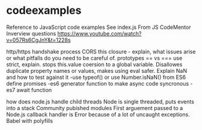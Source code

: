 # codeexamples
Reference to JavaScript code examples
See index.js
From JS CodeMentor Inverview questions
https://www.youtube.com/watch?v=057Rs6CgJnY&t=1228s

http/https handshake process
CORS
this
closure - explain, what issues arise or what pitfalls do you need to be careful of.
prototypes 
== vs ===
use strict, explain. stops this.value coersion to a global variable. Disallowes duplicate property names or values, makes using eval safer.
Explain NaN and how to test against it
-use typeof() or use Number.isNaN() from ES6
define promises
-es6 generator function to make async code syncronous
-es7 await function

how does node.js handle child threads
Node is single threaded, puts events into a stack
Community pubished modules
First arguement passed to a Node.js callback handler is Error because of a lot of uncaught exceptions. 
Babel with polyfills



